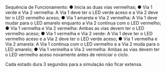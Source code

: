 Sequência de Funcionamento:
● Inicia as duas vias vermelhas;
● Via 1 verde e Via 2 vermelha: A Via 1 deve ter o LED verde aceso e a Via 2 deve ter o LED vermelho aceso;
● Via 1 amarela e Via 2 vermelha: A Via 1 deve mudar para o LED amarelo enquanto a Via 2 continua com o LED vermelho;
● Via 1 vermelha e Via 2 vermelha: Ambas as vias devem ter o LED vermelho aceso;
● Via 1 vermelha e Via 2 verde: A Via 1 deve ter o LED vermelho aceso e a Via 2 deve
ter o LED verde aceso;
● Via 1 vermelha e Via 2 amarela: A Via 1 continua com o LED vermelho e a Via 2
muda para o LED amarelo;
● Via 1 vermelha e Via 2 vermelha: Ambas as vias devem ter o LED vermelho aceso
novamente antes de reiniciar o ciclo.

Cada estado dura 3 segundos para a simulação não ficar extensa.
